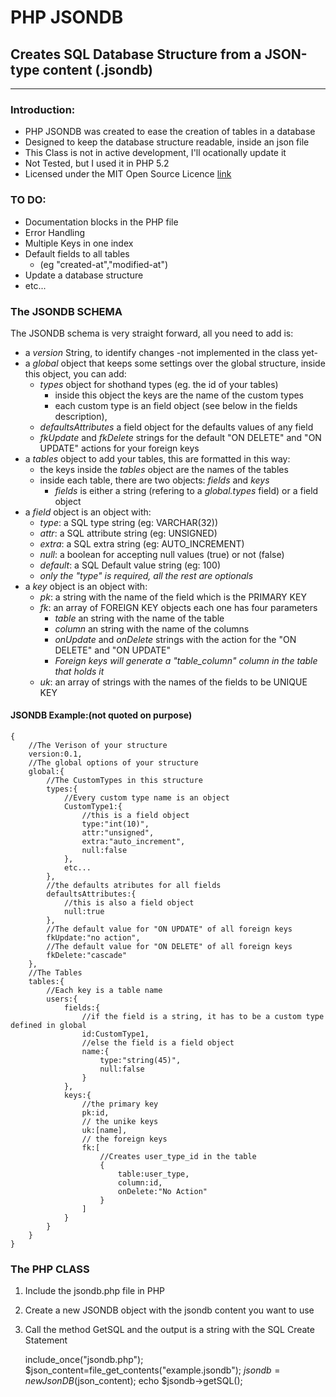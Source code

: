 # PHP JSONDB

## Creates SQL Database Structure from a JSON-type content (.jsondb)

---

### Introduction:
* PHP JSONDB was created to ease the creation of tables in a database
* Designed to keep the database structure readable, inside an json file
* This Class is not in active development, I'll ocationally update it 
* Not Tested, but I used it in PHP 5.2
* Licensed under the MIT Open Source Licence [link](http://opensource.org/licenses/MIT)

### TO DO:
* Documentation blocks in the PHP file
* Error Handling
* Multiple Keys in one index
* Default fields to all tables
	* (eg "created-at","modified-at")
* Update a database structure
* etc...

### The JSONDB SCHEMA

The JSONDB schema is very straight forward, all you need to add is:

* a *version* String, to identify changes -not implemented in the class yet-
* a *global* object that keeps some settings over the global structure, inside this object, you can add:
	* *types* object for shothand types (eg. the id of your tables)
		* inside this object the keys are the name of the custom types
		* each custom type is an field object (see below in the fields description), 
	* *defaultsAttributes* a field object for the defaults values of any field
	* *fkUpdate* and *fkDelete* strings for the default "ON DELETE" and "ON UPDATE" actions for your foreign keys
* a *tables* object to add your tables, this are formatted in this way:
	* the keys inside the *tables* object are the names of the tables
	* inside each table, there are two objects: *fields* and *keys*
		* *fields* is either a string (refering to a *global.types* field) or a field object
* a *field* object is an object with:
	* *type*: a SQL type string (eg: VARCHAR(32))
	* *attr*: a SQL attribute string (eg: UNSIGNED)
	* *extra*: a SQL extra string (eg: AUTO_INCREMENT)
	* *null*: a boolean for accepting null values (true) or not (false)
	* *default*: a SQL Default value string (eg: 100)
	* *only the "type" is required, all the rest are optionals*
* a *key* object is an object with:
	* *pk*: a string with the name of the field which is the PRIMARY KEY
	* *fk*: an array of FOREIGN KEY objects each one has four parameters
		* *table* an string with the name of the table
		* *column* an string with the name of the columns
		* *onUpdate* and *onDelete* strings with the action for the "ON DELETE" and "ON UPDATE"
		* *Foreign keys will generate a "table_column" column in the table that holds it*
	* *uk*: an array of strings with the names of the fields to be UNIQUE KEY

#### JSONDB Example:(not quoted on purpose)

    {
    	//The Verison of your structure
    	version:0.1,
    	//The global options of your structure
    	global:{
    		//The CustomTypes in this structure
    		types:{
    			//Every custom type name is an object
    			CustomType1:{
    				//this is a field object
    				type:"int(10)",
    				attr:"unsigned",
    				extra:"auto_increment",
    				null:false
    			},
    			etc...
    		},
    		//the defaults atributes for all fields
    		defaultsAttributes:{
    			//this is also a field object
    			null:true
    		},
    		//The default value for "ON UPDATE" of all foreign keys
    		fkUpdate:"no action",
    		//The default value for "ON DELETE" of all foreign keys
    		fkDelete:"cascade"
    	},
    	//The Tables
    	tables:{
    		//Each key is a table name
    		users:{
    			fields:{
    				//if the field is a string, it has to be a custom type defined in global
    				id:CustomType1,
    				//else the field is a field object
    				name:{
    					type:"string(45)",
    					null:false
    				}
    			},
    			keys:{
    				//the primary key
    				pk:id,
    				// the unike keys
    				uk:[name],
    				// the foreign keys
    				fk:[
    					//Creates user_type_id in the table
    					{
    						table:user_type,
    						column:id,
    						onDelete:"No Action"
    					}
    				]
    			}
    		}
    	}
    }

### The PHP CLASS

1. Include the jsondb.php file in PHP
2. Create a new JSONDB object with the jsondb content you want to use
3. Call the method GetSQL and the output is a string with the SQL Create Statement

     include_once("jsondb.php");
     $json_content=file_get_contents("example.jsondb");
     $jsondb=new JsonDB($json_content);
     echo $jsondb->getSQL();

